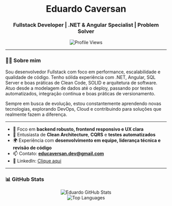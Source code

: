 <h1 align="center">Eduardo Caversan</h1>
<h3 align="center">Fullstack Developer | .NET & Angular Specialist | Problem Solver</h3>

<p align="center">
  <img src="https://komarev.com/ghpvc/?username=eduardocaversan&label=Profile%20views&color=0e75b6&style=flat" alt="Profile Views" />
</p>

---

### 👨‍💻 Sobre mim

Sou desenvolvedor Fullstack com foco em performance, escalabilidade e qualidade de código. Tenho sólida experiência com .NET, Angular, SQL Server e boas práticas de Clean Code, SOLID e arquitetura de software.  
Atuo desde a modelagem de dados até o deploy, passando por testes automatizados, integração contínua e boas práticas de versionamento.

Sempre em busca de evolução, estou constantemente aprendendo novas tecnologias, explorando DevOps, Cloud e contribuindo para soluções que realmente fazem a diferença.

---

- 🎯 Foco em **backend robusto, frontend responsivo e UX clara**
- 🧠 Entusiasta de **Clean Architecture**, **CQRS** e **testes automatizados**
- 🌍 Experiência com **desenvolvimento em equipe, liderança técnica e revisão de código**
- 📫 Contato: **educaversan.dev@gmail.com**
- 💼 LinkedIn: [Clique aqui](https://www.linkedin.com/in/deveduardocaversan/)

---

### 📊 GitHub Stats

<p align="center">
  <img src="https://github-readme-stats.vercel.app/api?username=eduardocaversan&show_icons=true&theme=radical" alt="Eduardo GitHub Stats" />
  <br/>
  <img src="https://github-readme-stats.vercel.app/api/top-langs/?username=eduardocaversan&layout=compact&theme=radical" alt="Top Languages" />
</p>
